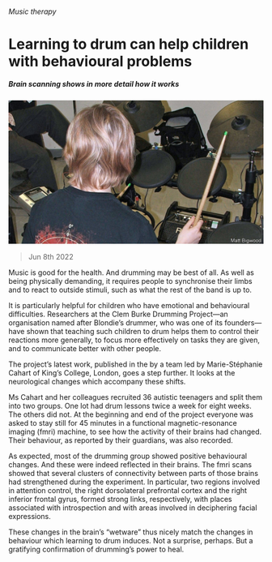 ###### Music therapy

# Learning to drum can help children with behavioural problems 

##### Brain scanning shows in more detail how it works 

![image](images/20220611_STP503.jpg) 

> Jun 8th 2022 

Music is good for the health. And drumming may be best of all. As well as being physically demanding, it requires people to synchronise their limbs and to react to outside stimuli, such as what the rest of the band is up to. 

It is particularly helpful for children who have emotional and behavioural difficulties. Researchers at the Clem Burke Drumming Project—an organisation named after Blondie’s drummer, who was one of its founders—have shown that teaching such children to drum helps them to control their reactions more generally, to focus more effectively on tasks they are given, and to communicate better with other people. 

The project’s latest work, published in the  by a team led by Marie-Stéphanie Cahart of King’s College, London, goes a step further. It looks at the neurological changes which accompany these shifts.

Ms Cahart and her colleagues recruited 36 autistic teenagers and split them into two groups. One lot had drum lessons twice a week for eight weeks. The others did not. At the beginning and end of the project everyone was asked to stay still for 45 minutes in a functional magnetic-resonance imaging (fmri) machine, to see how the activity of their brains had changed. Their behaviour, as reported by their guardians, was also recorded.

As expected, most of the drumming group showed positive behavioural changes. And these were indeed reflected in their brains. The fmri scans showed that several clusters of connectivity between parts of those brains had strengthened during the experiment. In particular, two regions involved in attention control, the right dorsolateral prefrontal cortex and the right inferior frontal gyrus, formed strong links, respectively, with places associated with introspection and with areas involved in deciphering facial expressions. 

These changes in the brain’s “wetware” thus nicely match the changes in behaviour which learning to drum induces. Not a surprise, perhaps. But a gratifying confirmation of drumming’s power to heal.


